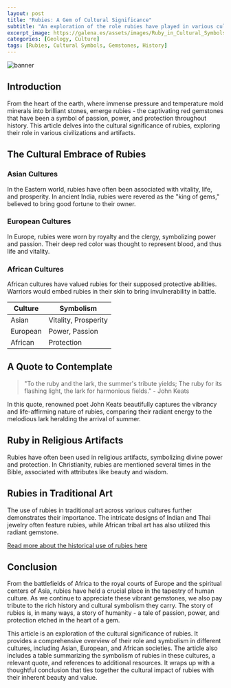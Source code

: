 ```yaml
---
layout: post
title: "Rubies: A Gem of Cultural Significance"
subtitle: "An exploration of the role rubies have played in various cultures, symbolizing passion, power, and protection."
excerpt_image: https://galena.es/assets/images/Ruby_in_Cultural_Symbols.png
categories: [Geology, Culture]
tags: [Rubies, Cultural Symbols, Gemstones, History]
---
```


![banner](https://galena.es/assets/images/Ruby_in_Cultural_Symbols.png "An artistic display of rubies embedded in various cultural artifacts, showcasing their significance in jewelry, religious symbols, and traditional art across different cultures. The image highlights the rich red color of the gemstones against intricate designs, emphasizing their historical and cultural importance.")

## Introduction
From the heart of the earth, where immense pressure and temperature mold minerals into brilliant stones, emerge rubies - the captivating red gemstones that have been a symbol of passion, power, and protection throughout history. This article delves into the cultural significance of rubies, exploring their role in various civilizations and artifacts.

## The Cultural Embrace of Rubies

### Asian Cultures

In the Eastern world, rubies have often been associated with vitality, life, and prosperity. In ancient India, rubies were revered as the "king of gems," believed to bring good fortune to their owner.

### European Cultures

In Europe, rubies were worn by royalty and the clergy, symbolizing power and passion. Their deep red color was thought to represent blood, and thus life and vitality.

### African Cultures

African cultures have valued rubies for their supposed protective abilities. Warriors would embed rubies in their skin to bring invulnerability in battle.

| Culture | Symbolism |
|---|---|
| Asian | Vitality, Prosperity |
| European | Power, Passion |
| African | Protection |

## A Quote to Contemplate

>"To the ruby and the lark, the summer's tribute yields; The ruby for its flashing light, the lark for harmonious fields." - John Keats

In this quote, renowned poet John Keats beautifully captures the vibrancy and life-affirming nature of rubies, comparing their radiant energy to the melodious lark heralding the arrival of summer.

## Ruby in Religious Artifacts

Rubies have often been used in religious artifacts, symbolizing divine power and protection. In Christianity, rubies are mentioned several times in the Bible, associated with attributes like beauty and wisdom.

## Rubies in Traditional Art

The use of rubies in traditional art across various cultures further demonstrates their importance. The intricate designs of Indian and Thai jewelry often feature rubies, while African tribal art has also utilized this radiant gemstone.

[Read more about the historical use of rubies here](https://www.gia.edu/ruby-history-lore)

## Conclusion

From the battlefields of Africa to the royal courts of Europe and the spiritual centers of Asia, rubies have held a crucial place in the tapestry of human culture. As we continue to appreciate these vibrant gemstones, we also pay tribute to the rich history and cultural symbolism they carry. The story of rubies is, in many ways, a story of humanity - a tale of passion, power, and protection etched in the heart of a gem.


This article is an exploration of the cultural significance of rubies. It provides a comprehensive overview of their role and symbolism in different cultures, including Asian, European, and African societies. The article also includes a table summarizing the symbolism of rubies in these cultures, a relevant quote, and references to additional resources. It wraps up with a thoughtful conclusion that ties together the cultural impact of rubies with their inherent beauty and value.
